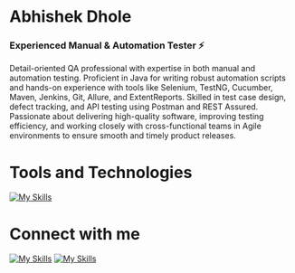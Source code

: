 
<h1>Abhishek Dhole</h3>

<h3>Experienced Manual & Automation Tester  ⚡</h3>

Detail-oriented QA professional with expertise in both manual and automation testing. Proficient in Java for writing robust automation scripts and hands-on experience with tools like Selenium, TestNG, Cucumber, Maven, Jenkins, Git, Allure, and ExtentReports. Skilled in test case design, defect tracking, and API testing using Postman and REST Assured. Passionate about delivering high-quality software, improving testing efficiency, and working closely with cross-functional teams in Agile environments to ensure smooth and timely product releases.

# Tools and Technologies

[![My Skills](https://skillicons.dev/icons?i=java,mysql,selenium,git,github,jenkins,eclipse,vscode,idea,cypress,githubactions,gherkin,maven,postman,stackoverflow)](https://skillicons.dev)

# Connect with me
[![My Skills](https://skillicons.dev/icons?i=linkedin)](https://www.linkedin.com/in/abhishek-dhole-723001129/) [![My Skills](https://skillicons.dev/icons?i=gmail)](https://skillicons.dev)
